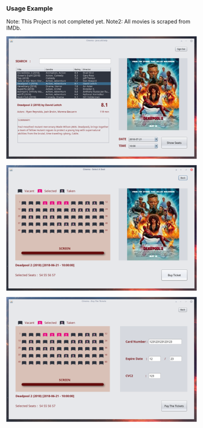 ### Usage Example

Note: This Project is not completed yet.
Note2: All movies is scraped from IMDb.

<p align="center"> 
<img src="img/1.png">
</p>  
<p align="center"> 
<img src="img/2.png">
</p>  
<p align="center"> 
<img src="img/3.png">
</p>  

